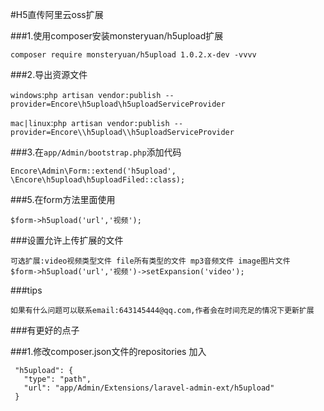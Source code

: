 #H5直传阿里云oss扩展

###1.使用composer安装monsteryuan/h5upload扩展

````
composer require monsteryuan/h5upload 1.0.2.x-dev -vvvv
````

###2.导出资源文件

`windows`:`php artisan vendor:publish --provider=Encore\h5upload\h5uploadServiceProvider`

`mac|linux`:`php artisan vendor:publish --provider=Encore\\h5upload\\h5uploadServiceProvider`

###3.在`app/Admin/bootstrap.php`添加代码

```
Encore\Admin\Form::extend('h5upload', \Encore\h5upload\h5uploadFiled::class);
```

###5.在form方法里面使用

``
$form->h5upload('url','视频');
``

###设置允许上传扩展的文件

```
可选扩展:video视频类型文件 file所有类型的文件 mp3音频文件 image图片文件
$form->h5upload('url','视频')->setExpansion('video');
```

###tips
```
如果有什么问题可以联系email:643145444@qq.com,作者会在时间充足的情况下更新扩展
```

###有更好的点子

###1.修改composer.json文件的repositories 加入

````
 "h5upload": {
   "type": "path",
   "url": "app/Admin/Extensions/laravel-admin-ext/h5upload"
 }
````
